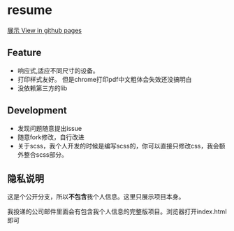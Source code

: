 # resume
[展示 View in github pages](http://mixflow.github.io/resume)

## Feature
- 响应式,适应不同尺寸的设备。
- 打印样式友好。 但是chrome打印pdf中文粗体会失效还没搞明白
- 没依赖第三方的lib


## Development
- 发现问题随意提出issue
- 随意fork修改，自行改进
- 关于scss，我个人开发的时候是编写scss的，你可以直接只修改css，我会额外整合scss部分。


## 隐私说明
这是个公开分支，所以**不包含**我个人信息。这里只展示项目本身。

我投递的公司邮件里面会有包含我个人信息的完整版项目。浏览器打开index.html即可
